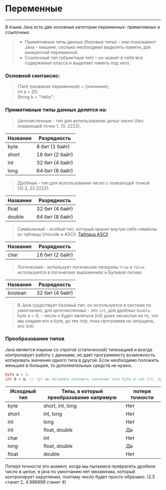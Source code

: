 # Переменные

---
В языке Java есть две основные категории переменных: _примитивные_ и _ссылочные_.
> * Примитивные типы данных (базовые типы) – они показывают Java - машине, сколько необходимо выделить памяти, для
    конкретной переменной.
> * Ссылочный тип (объектный тип) – он хранит в себе все содержимое класса и выделяет память под него.

### Основной синтаксис:

> (Тип) (название переменной) = (значение);\
> int a = 20;\
> String b = "Hello";

### Примитивные типы данных делятся на:

> Целочисленные - тип для использования целых чисел (без плавающей точки 1, 10, 2222).

| Название | Разрядность     | 
|----------|-----------------|
| byte     | 8 бит (1 байт)  | 
| short    | 16 бит (2 байт) | 
| int      | 32 бит (4 байт) | 
| long     | 64 бит (8 байт) | 

> Дробные - тип для использования чисел с плавающей точкой (12.3, 22.2222).

| Название | Разрядность     | 
|----------|-----------------|
| float    | 32 бит (4 байт) | 
| double   | 64 бит (8 байт) |

> Символьный - особый тип, который хранит внутри себя символы из таблицы Unicode и
> ASCII. [Таблица ASCII](https://vscode.ru/filesForArticles/ascii.pdf)

| Название | Разрядность     | 
|----------|-----------------|
| char     | 16 бит (2 байт) |

> Логический - использует логические литералы `true` и `false` используется в логических выражениях и Булевой логике.

| Название | Разрядность     |
|----------|-----------------|
| boolean  | 32 бит (4 байт) | 

> В Java существует базовый тип, он используется в системе по умолчанию, для целочисленных - это `int`, для дробных `double`.\
> byte a = 4; - число `4` будет являться (int) даже несмотря на то, что мы кладем его в byte, до тех пор, пока программа не запущена, это (int)

### Преобразование типов

Java является языком со строгой (статической) типизацией и всегда контролирует работу с данными, но дает программисту
возможность копировать значения одного типа в другой. Eсли необходимо положить меньшее в большее, то дополнительных
средств не нужно.

```java
byte a = 2;
int b = a; // тут мы пытаемся положить значение типа byte в тип int, происходит автоматическое повышение типа данных.
```

| Исходный тип | Типы, в который преобразование напрямую | потеря точности |
|--------------|-----------------------------------------|-----------------|
| byte         | short, int, long                        | Нет             |
| short        | int, long                               | Нет             |
| int          | long                                    | Нет             |
| int          | float, double                           | Да              |
| char         | int                                     | Нет             |
| long         | float, double                           | Да              |
| float        | double                                  | Нет             |

Потеря точности это момент, когда мы пытаемся превратить дробное число в целое, в java по умолчанию нет механизма,
который контролирует округлении, поэтому число будет просто обрезано. (2.5 станет 2, 4.999999 станет 4)

```java

```

